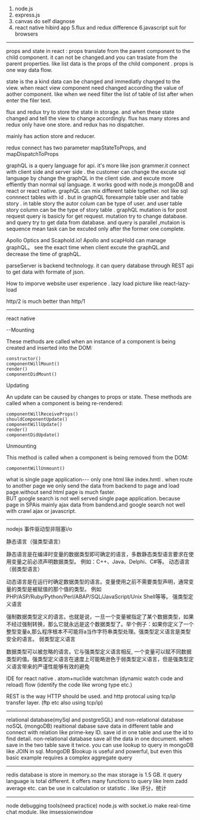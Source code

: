 1. node.js 
2. express.js
3. canvas do self diagnose
4. react native hibird app
5.flux and redux difference
6.javascript suit for browsers

***

props and state in react :
props translate from the parent component to the child component. it can not be changed.and you can traslate from the parent properties. like <container listdata={data}> list data is the props of the child component . props is one way data flow.

state is the a kind data can be changed and immediatly changed to the view. when react view component need changed according the value of aother component. like when we need filter the list of table of list after when enter the filer text. 


flux and redux  try to store the state in storage. and when these state changed and tell the view to change accordingly.
flux has many stores and redux only have one store. and redux has no dispatcher. 

mainly has action store and reducer.



redux connect has two parameter  mapStateToProps, and mapDispatchToProps

graphQL is a query language for api. it's more like json grammer.it connect with client side and server side . the customer can change the excute sql language by change the graphQL in the client side. and excute more effiently than normal sql language. it works good with node.js mongoDB and react or react native. graphQL can mix different table together. not like sql connnect tables with id . but in graphQL forexample table user and table story . in table story  the autor colum can be type of user. and user table story column can be the type of story table .
graphQL mutation is for post request query is basicly for get request. mutation try to change database. and query try to get data from database. and query is parallel ,mutaion is sequence mean task can be excuted only after the former one complete.


Apollo Optics and Scaphold.io! Apollo and scapHold can manage graphQL。 see the exact time when client excute the graphQL.and decrease the time of graphQL.

parseServer is backend technology. it can query database through REST api to get data with formate of json.


How to imporve website user experience . lazy load picture like react-lazy-load

http/2 is much better than http/1



***

react native 

--Mounting

These methods are called when an instance of a component is being created and inserted into the DOM:

    constructor()
    componentWillMount()
    render()
    componentDidMount()

Updating

An update can be caused by changes to props or state. These methods are called when a component is being re-rendered:

    componentWillReceiveProps()
    shouldComponentUpdate()
    componentWillUpdate()
    render()
    componentDidUpdate()

Unmounting

This method is called when a component is being removed from the DOM:

    componentWillUnmount()



what is single page application--- only one html like index.hmtl .  when route to another page we only send the data from backend to page and load page.without send html page is much faster.  
 BUT google search is not well served single page application. because page in SPAis mainly ajax data from bandend.and google search not well with crawl ajax or javascript.
 
 ***

nodejs 事件驱动型非阻塞i/o

静态语言（强类型语言）

静态语言是在编译时变量的数据类型即可确定的语言，多数静态类型语言要求在使用变量之前必须声明数据类型。
例如：C++、Java、Delphi、C#等。
动态语言（弱类型语言）

动态语言是在运行时确定数据类型的语言。变量使用之前不需要类型声明，通常变量的类型是被赋值的那个值的类型。
例如PHP/ASP/Ruby/Python/Perl/ABAP/SQL/JavaScript/Unix Shell等等。
强类型定义语言

强制数据类型定义的语言。也就是说，一旦一个变量被指定了某个数据类型，如果不经过强制转换，那么它就永远是这个数据类型了。举个例子：如果你定义了一个整型变量a,那么程序根本不可能将a当作字符串类型处理。强类型定义语言是类型安全的语言。
弱类型定义语言

数据类型可以被忽略的语言。它与强类型定义语言相反, 一个变量可以赋不同数据类型的值。强类型定义语言在速度上可能略逊色于弱类型定义语言，但是强类型定义语言带来的严谨性能够有效的避免

IDE for react native . atom+nuclide  watchman (dynamic watch code and reload) flow (identify the  code like wrong type etc.)


REST is the way HTTP should be used. and http protocal using tcp/ip transfer layer. (ftp etc also using tcp/ip)

***

relational database(mySql and postgreSQL) and non-relational database noSQL (mongoDB) realtional dabase save data in different table and connect with relation like prime-key ID. save id in one table and use the id to find detail. non-relational database save all the data in one document. when save in the two table save it twice. you can use lookup to query in mongoDB like JOIN in sql. MongoDB $lookup is useful and powerful, but even this basic example requires a complex aggregate query

---
redis database is store in memory.so the max storage is 1.5 GB. it query language is total different. it offers many functions to query like lrem zadd average etc. can be use in calculation or statistic . like 评分，统计

---
 node debugging tools(need practice)
 node.js with socket.io make real-time chat module. like imsessionwindow
